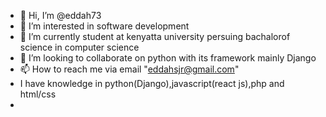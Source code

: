 - 👋 Hi, I’m @eddah73
- 👀 I’m interested in  software development
- 🌱 I’m currently student at kenyatta university persuing bachalorof science in computer science 
- 💞️ I’m looking to collaborate on python with its framework mainly Django
- 📫 How to reach me via email "eddahsjr@gmail.com" 
- I have knowledge in python(Django),javascript(react js),php and html/css
- 

<!---
eddah73/eddah73 is a ✨ special ✨ repository because its `README.md` (this file) appears on your GitHub profile.
You can click the Preview link to take a look at your changes.
--->
